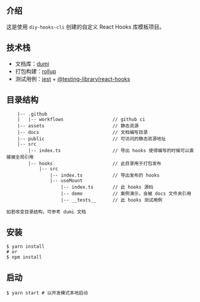 ## 介绍

这是使用 `diy-hooks-cli` 创建的自定义 React Hooks 库模板项目。

## 技术栈

- 文档库：[dumi](https://d.umijs.org/)
- 打包构建：[rollup](https://rollupjs.org/)
- 测试用例：[jest](https://jestjs.io/) + [@testing-library/react-hooks](https://react-hooks-testing-library.com/)

## 目录结构

```
    |-- .github
    |   |-- workflows                  // github ci
    |-- assets                         // 静态资源
    |-- docs                           // 文档编写目录
    |-- public                         // 可访问的静态资源地址
    |-- src
        |-- index.ts                   // 导出 hooks 使得编写的时候可以直接被全局引用
        |-- hooks                      // 此目录用于打包发布
            |-- src
                |-- index.ts           // 导出发布的 hooks
                |-- useMount
                    |-- index.ts       // 此 hooks 源码
                    |-- demo           // 案例演示，会被 docs 文件夹引用
                    |-- __tests__      // 此 hooks 测试用例

```

`如若改变目录结构，可参考 dumi 文档`

## 安装

```shell
$ yarn install
# or
$ npm install
```

## 启动

```shell
$ yarn start # 以开发模式本地启动
```
